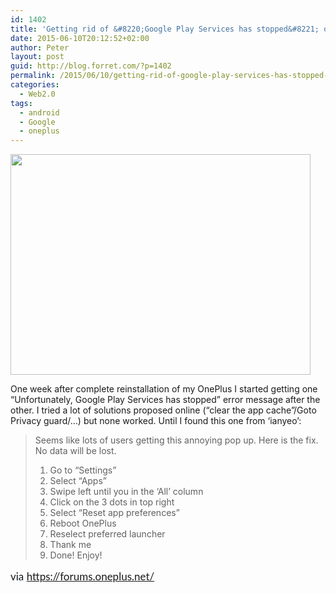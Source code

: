 ```yaml
---
id: 1402
title: 'Getting rid of &#8220;Google Play Services has stopped&#8221; on OnePlus'
date: 2015-06-10T20:12:52+02:00
author: Peter
layout: post
guid: http://blog.forret.com/?p=1402
permalink: /2015/06/10/getting-rid-of-google-play-services-has-stopped-on-oneplus/
categories:
  - Web2.0
tags:
  - android
  - Google
  - oneplus
---
```

[<img loading="lazy" class="alignnone size-full wp-image-1468" src="http://blog.forret.com/wp-content/uploads/2015/06/Google-Play-Services-Has-Stopped.jpg" alt="" width="480" height="353" srcset="https://blog.forret.com/wp-content/uploads/2015/06/Google-Play-Services-Has-Stopped.jpg 480w, https://blog.forret.com/wp-content/uploads/2015/06/Google-Play-Services-Has-Stopped-300x221.jpg 300w" sizes="(max-width: 480px) 100vw, 480px" />](http://blog.forret.com/wp-content/uploads/2015/06/Google-Play-Services-Has-Stopped.jpg)

One week after complete reinstallation of my OnePlus I started getting one &#8220;Unfortunately, Google Play Services has stopped&#8221; error message after the other. I tried a lot of solutions proposed online (&#8220;clear the app cache&#8221;/Goto Privacy guard/&#8230;) but none worked. Until I found this one from &#8216;ianyeo&#8217;:

<!--more-->

> Seems like lots of users getting this annoying pop up. Here is the fix. No data will be lost.  
> 1. Go to &#8220;Settings&#8221;  
> 2. Select &#8220;Apps&#8221;  
> 3. Swipe left until you in the &#8216;All&#8217; column  
> 4. Click on the 3 dots in top right  
> 5. Select &#8220;Reset app preferences&#8221;  
> 6. Reboot OnePlus  
> 7. Reselect preferred launcher  
> 8. Thank me  
> 9. Done! Enjoy!

<span style="color: #10181f; font-family: Lato, 'Helvetica Neue', Helvetica, Arial, sans-serif; font-size: 17px; line-height: 23.7999992370605px;">via <a href="https://forums.oneplus.net/threads/found-a-fix-for-google-play-services-crashing-constantly.312830/">https://forums.oneplus.net/</a></span>